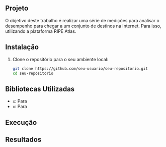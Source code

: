 
## Projeto

O objetivo deste trabalho é realizar uma série de medições para analisar o desempenho para chegar a um conjunto de destinos na Internet. Para isso, utilizando a plataforma RIPE Atlas.

## Instalação

1. Clone o repositório para o seu ambiente local:
    ```bash
    git clone https://github.com/seu-usuario/seu-repositorio.git
    cd seu-repositorio
    ```
    
## Bibliotecas Utilizadas
- `x`: Para
- `x`: Para

## Execução


## Resultados
